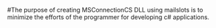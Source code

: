 #The purpose of creating MSConnectionCS DLL using mailslots is to
    minimize the efforts of the programmer for developing c# applications.
